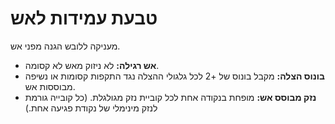 # טבעת עמידות לאש

מעניקה ללובש הגנה מפני אש.

- **אש רגילה:** לא ניזוק מאש לא קסומה.
- **בונוס הצלה:** מקבל בונוס של +2 לכל גלגולי ההצלה נגד התקפות קסומות או נשיפה מבוססות אש.
- **נזק מבוסס אש:** מופחת בנקודה אחת לכל קוביית נזק מגולגלת. (כל קובייה גורמת לנזק מינימלי של נקודת פגיעה אחת.)